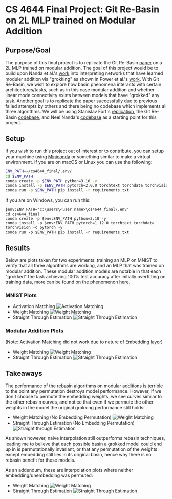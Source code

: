 # CS 4644 Final Project: Git Re-Basin on 2L MLP trained on Modular Addition

## Purpose/Goal

The purpose of this final project is to replicate the Git Re-Basin [paper](https://arxiv.org/abs/2209.04836) on a 2L MLP trained on modular addition. The goal of this project
would be to build upon Nanda et al.'s [work](https://arxiv.org/pdf/2301.05217.pdf) into interpreting networks that have learned moduler addition via "grokking" as shown in Power et al.'s [work](https://arxiv.org/pdf/2201.02177.pdf). With Git Re-Basin, we wish to explore how basin phenomena interacts with certain architectures/tasks, such as in this case modular addition and whether linear mode connectivity exists between models that have "grokked" any task. Another goal is to replicate the paper successfully due to previous failed attempts by others and there being no codebase which implements all three algorithms. We will be using Stanislav Fort's [replication](https://github.com/stanislavfort/dissect-git-re-basin), the Git Re-Basin [codebase](https://github.com/samuela/git-re-basin), and Neel Nanda's [codebase](https://colab.research.google.com/drive/1F6_1_cWXE5M7WocUcpQWp3v8z4b1jL20#scrollTo=BhhJmRH8IIvy) as a starting point for this project.

## Setup
If you wish to run this project out of interest or to contribute, you can setup your machine using [Miniconda](https://docs.conda.io/en/latest/miniconda.html) or something similar to make a virtual environment. If you are on macOS or Linux you can use the following:

```bash
ENV_PATH=~/cs4644_final/.env/
cd $ENV_PATH
conda create -p $ENV_PATH python=3.10 -y
conda install -p $ENV_PATH pytorch=2.0.0 torchtext torchdata torchvision -c pytorch -y
conda run -p $ENV_PATH pip install -r requirements.txt
```

If you are on Windows, you can run this:

```
$env:ENV_PATH='c:\users\<user_name>\cs4644_final\.env'
cd cs4644_final
conda create -p $env:ENV_PATH python=3.10 -y
conda install -p $env:ENV_PATH pytorch=1.12.0 torchtext torchdata torchvision -c pytorch -y
conda run -p $ENV_PATH pip install -r requirements.txt
```

## Results
Below are plots taken for two experiments: training an MLP on MNIST to verify that all three algorithms are working, and an MLP that was trained on modular addition. These modular addition models are notable in that each "grokked" the task achieving 100% test accuracy after initially overfitting on training data, more can be found on the phenomenon [here](https://www.alignmentforum.org/posts/N6WM6hs7RQMKDhYjB/a-mechanistic-interpretability-analysis-of-grokking).
### MNIST Plots
- Activation Matching
    ![Activation Matching](./matching/plots/mlp_mnist/mlp_mnist_interp_1_3_act.png)
- Weight Matching
    ![Weight Matching](./matching/plots/mlp_mnist/mlp_mnist_interp_1_3_wm.png)
- Straight Through Estimation
    ![Straight Through Estimation](./matching/plots/mlp_mnist/mlp_mnist_interp_1_3_ste.png)

### Modular Addition Plots

(Note: Activation Matching did not work due to nature of Embedding layer)

- Weight Matching
    ![Weight Matching](./matching/plots/mlp_grok_interp_all/mlp_grok_interp_1_3_wm.png)
- Straight Through Estimation
    ![Straight Through Estimation](./matching/plots/mlp_grok_interp_all/mlp_grok_interp_1_3_ste.png)

## Takeaways
The performance of the rebasin algorithms on modular additions is terrible to the point any permutation destroys model performance. However, if we don't choose to permute the embedding weights, we see curves similar to the other rebasin curves, and notice that even if we permute the other weights in the model the original grokking performance still holds:

- Weight Matching (No Embedding Permutation)
    ![Weight Matching](./matching/plots/mlp_grok_interp_all/mlp_grok_interp_1_3_wm_no_embed.png)
- Straight Through Estimation (No Embedding Permutation)
    ![Straight through Estimation](./matching/plots/mlp_grok_interp_all/mlp_grok_interp_1_3_ste_no_embed.png)

As shown however, naive interpolation still outperforms rebasin techniques, leading me to believe that each possible basin a grokked model could end up in is permutationally invariant, or that any permutation of the weights except embedding still lies in its original basin, hence why there is no rebasin benefit for these models.

As an addendum, these are interpolation plots where neither embedding/unembedding was permuted:
- Weight Matching
    ![Weight Matching](./matching/plots/mlp_grok_interp_all/mlp_grok_interp_1_3_wm_no_both.png)
- Straight Through Estimation
    ![Straight Through Estimation](./matching/plots/mlp_grok_interp_all/mlp_grok_interp_1_3_ste_no_both.png)